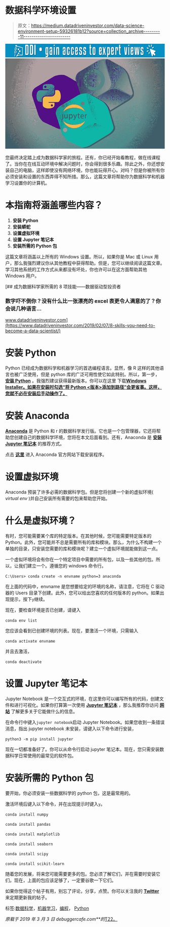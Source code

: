 # 数据科学环境设置

> 原文：<https://medium.datadriveninvestor.com/data-science-environment-setup-59326181b12?source=collection_archive---------11----------------------->

[![](img/34c4bcd5a25d5d9b38b495cccfa21a58.png)](http://www.track.datadriveninvestor.com/1B9E)![](img/ad3cea4301c98c16709f4e38c4723d30.png)

您最终决定踏上成为数据科学家的旅程。还有，你已经开始看教程，做在线课程了。当你在在线互动环境中解决问题时，你会得到很多乐趣。除此之外，你还想安装自己的电脑，这样即使没有网络环境，你也能玩得开心。对吗？但是你被所有你必须安装和设置的东西弄得不知所措。那么，这篇文章将帮助你为数据科学和机器学习设置你的计算机。

# 本指南将涵盖哪些内容？

1.  **安装 Python**
2.  **安装蟒蛇**
3.  **设置虚拟环境**
4.  **设置 Jupyter 笔记本**
5.  **安装所需的 Python 包**

这篇文章将涵盖以上所有的 Windows 设置。所以，如果你是 Mac 或 Linux 用户，那么我强烈建议你从其他教程中获得帮助。但是，您可以继续阅读这篇文章。学习其他系统的工作方式从来都没有坏处，你也许可以在这方面帮助其他 Windows 用户。

[](https://www.datadriveninvestor.com/2019/02/07/8-skills-you-need-to-become-a-data-scientist/) [## 成为数据科学家所需的 8 项技能——数据驱动型投资者

### 数字吓不倒你？没有什么比一张漂亮的 excel 表更令人满意的了？你会说几种语言…

www.datadriveninvestor.com](https://www.datadriveninvestor.com/2019/02/07/8-skills-you-need-to-become-a-data-scientist/) 

# 安装 Python

Python 已经成为数据科学和机器学习的首选编程语言。显然，像 R 这样的其他语言也被广泛使用，但是 python 库的广泛可用性使它如此特别。所以，第一步， [**安装 Python**](https://www.python.org/downloads/release/python-372/) 。我强烈建议获得最新版本。你可以在这里 下载[**Windows Installer**](https://www.python.org/ftp/python/3.7.2/python-3.7.2-amd64.exe)[**。如果在安装时勾选“将 Python <版本>添加到路径”会更省事。这样，您就不必在安装后手动操作了。**](https://www.python.org/ftp/python/3.7.2/python-3.7.2-amd64.exe)

# 安装 Anaconda

[**Anaconda**](https://www.anaconda.com/) 是 Python 和 r 的数据科学发行版。它也是一个包管理器，它还将帮助您创建自己的数据科学环境，您将在本文后面看到。还有，Anaconda 是 [**安装 Jupyter 笔记本**](https://jupyter.org/) 的推荐方式。

点击 [**这里**](https://www.anaconda.com/) 进入 Anaconda 官方网站下载安装程序。

# 设置虚拟环境

Anaconda 预装了许多必需的数据科学包。但是您将创建一个新的虚拟环境( *virtual env* )并自己安装所有需要的包来帮助您开始。

# 什么是虚拟环境？

有时，您可能需要某个库的特定版本。在其他时候，您可能需要特定版本的 Python。此外，您可能并不总是需要所有的库和模块。那么，为什么不构建一个单独的目录，只安装您需要的库和模块呢？建立一个虚拟环境就能做到这一点。

一个虚拟环境将会有你在一个特定项目中需要的所有包，以及一些其他的包。所以，让我们建立一个。遵循您的 windows 命令行。

`C:\Users> conda create -n envname python=3 anaconda`

在上面的代码中，envname 是您想要给定的环境的名称，请注意，它将在 C 驱动器的 Users 目录下创建。此外，您可以给出您喜欢的任何版本的 python。如果出现提示，按下`y`继续。

现在，要检查环境是否已创建，请键入

`conda env list`

您应该会看到已创建环境的列表。现在，要激活一个环境，只需输入

`conda activate envname`

并且去激活，

`conda deactivate`

# 设置 Jupyter 笔记本

Jupyter Notebook 是一个交互式的环境，在这里你可以编写所有的代码，创建文件和进行可视化。如果你打算第一次使用 [**Jupyter 笔记本**](https://jupyter.org/index.html) ，那么我推荐你访问 [**网站**](https://jupyter.org/index.html) 了解更多关于它能做什么的信息。

在命令行中键入`jupyter notebook`启动 Jupyter Notebook。如果您收到一条错误消息，指出 jupyter notebook 未安装，请键入以下命令进行安装，

`python3 -m pip install jupyter`

现在一切都准备好了。你可以从命令行启动 jupyter 笔记本。现在，您只需安装数据科学日常使用的最常见的软件包。

# 安装所需的 Python 包

要开始，你必须安装一些数据科学的 python 包，这是最常用的。

激活环境后键入以下命令，并在出现提示时键入`y`。

`conda install numpy`

`conda install pandas`

`conda install matplotlib`

`conda install seaborn`

`conda install scipy`

`conda install scikit-learn`

随着您的发展，将来您可能需要更多的包。您必须了解它们，并在需要时安装它们。现在，上面的包应该足够了，一定要谷歌一下它们。

如果你觉得这个帖子有用，别忘了评论，分享，点赞。你可以关注我的 [**Twitter**](https://twitter.com/SovitRath5) 来定期更新我的帖子。

标签:[数据科学](https://debuggercafe.com/tag/data-science/)，[机器学习](https://debuggercafe.com/tag/machine-learning/)，[编程](https://debuggercafe.com/tag/programming/)， [Python](https://debuggercafe.com/tag/python/)

*原载于 2019 年 3 月 3 日 debuggercafe.com**的*[T22。](https://debuggercafe.com/data-science-environment-setup/)